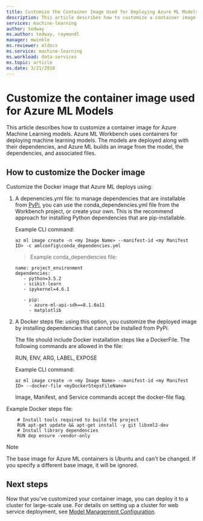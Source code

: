 ```yaml
---
title: Customize the Container Image Used for Deploying Azure ML Models | Microsoft Docs
description: This article describes how to customize a container image for Azure Machine Learning models
services: machine-learning
author: tedway
ms.author: tedway, raymondl
manager: mwinkle
ms.reviewer: mldocs
ms.service: machine-learning
ms.workload: data-services
ms.topic: article
ms.date: 3/21/2018
---
```


# Customize the container image used for Azure ML Models

This article describes how to customize a container image for Azure Machine Learning models.  Azure ML Workbench uses containers for deploying machine learning models. The models are deployed along with their dependencies, and Azure ML builds an image from the model, the dependencies, and associated files.

## How to customize the Docker image
Customize the Docker image that Azure ML deploys using:

1. A depenencies.yml file: to manage dependencies that are installable from [PyPi]( https://pypi.python.org/pypi), you can use the conda_dependencies.yml file from the Workbench project, or create your own. This is the recommend approach for installing Python dependencies that are pip-installable.

   Example CLI command:
   ```azurecli
   az ml image create -n <my Image Name> --manifest-id <my Manifest ID> -c amlconfig\conda_dependencies.yml
   ```

   > Example conda_dependencies file: 
   ```
   name: project_environment
   dependencies:
      - python=3.5.2
      - scikit-learn
      - ipykernel=4.6.1
    
      - pip:
        - azure-ml-api-sdk==0.1.0a11
        - matplotlib
   ```
        
2. A Docker steps file: using this option, you customize the deployed image by installing dependencies that cannot be installed from PyPi. 

   The file should include Docker installation steps like a DockerFile. The following commands are allowed in the file: 

	RUN, ENV, ARG, LABEL, EXPOSE

   Example CLI command:
   ```azurecli
   az ml image create -n <my Image Name> --manifest-id <my Manifest ID> --docker-file <myDockerStepsFileName> 
   ```

   Image, Manifest, and Service commands accept the docker-file flag.

Example Docker steps file:
```docker
    # Install tools required to build the project
    RUN apt-get update && apt-get install -y git libxml2-dev
    # Install library dependencies
    RUN dep ensure -vendor-only
```

> [!NOTE]
> The base image for Azure ML containers is Ubuntu and can't be changed. If you specify a different base image, it will be ignored.

## Next steps
Now that you've customized your container image, you can deploy it to a cluster for large-scale use.  For details on setting up a cluster for web service deployment, see [Model Management Configuration](deployment-setup-configuration.md). 
